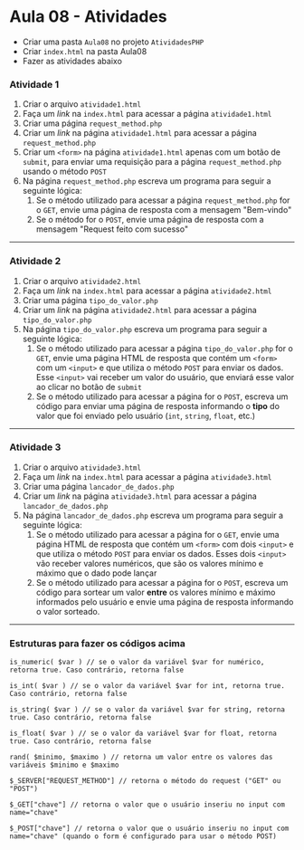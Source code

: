 # Aula 08 - Atividades

- Criar uma pasta `Aula08` no projeto `AtividadesPHP`
- Criar `index.html` na pasta Aula08
- Fazer as atividades abaixo



### Atividade 1

1. Criar o arquivo `atividade1.html`
2. Faça um *link* na `index.html` para acessar a página `atividade1.html`
3. Criar uma página `request_method.php`
4. Criar um *link* na página `atividade1.html` para acessar a página `request_method.php`
5. Criar um `<form>` na página `atividade1.html` apenas com um botão de `submit`, para enviar uma requisição para a página `request_method.php` usando o método `POST`
6. Na página `request_method.php` escreva um programa para seguir a seguinte lógica:
   1. Se o método utilizado para acessar a página `request_method.php` for o `GET`, envie uma página de resposta com a mensagem "Bem-vindo"
   2. Se o método for o `POST`, envie uma página de resposta com a mensagem "Request feito com sucesso"



---



### Atividade 2

1. Criar o arquivo `atividade2.html`
2. Faça um *link* na `index.html` para acessar a página `atividade2.html`
3. Criar uma página `tipo_do_valor.php`
4. Criar um *link* na página `atividade2.html` para acessar a página `tipo_do_valor.php`
5. Na página `tipo_do_valor.php` escreva um programa para seguir a seguinte lógica:
   1. Se o método utilizado para acessar a página `tipo_do_valor.php` for o `GET`, envie uma página HTML de resposta que contém um `<form>` com um `<input>` e que utiliza o método `POST` para enviar os dados. Esse `<input>` vai receber um valor do usuário, que enviará esse valor ao clicar no botão de `submit`
   2. Se o método utilizado para acessar a página for o `POST`, escreva um código para enviar uma página de resposta informando o **tipo** do valor que foi enviado pelo usuário (`int`, `string`, `float`, etc.)



---



### Atividade 3

1. Criar o arquivo `atividade3.html`
2. Faça um *link* na `index.html` para acessar a página `atividade3.html`
3. Criar uma página `lancador_de_dados.php`
4. Criar um *link* na página `atividade3.html` para acessar a página `lancador_de_dados.php`
5. Na página `lancador_de_dados.php` escreva um programa para seguir a seguinte lógica:
   1. Se o método utilizado para acessar a página for o `GET`, envie uma página HTML de resposta que contém um `<form>` com dois `<input>` e que utiliza o método `POST` para enviar os dados. Esses dois `<input>` vão receber valores numéricos, que são os valores mínimo e máximo que o dado pode lançar
   2. Se o método utilizado para acessar a página for o `POST`, escreva um código para sortear um valor **entre** os valores mínimo e máximo informados pelo usuário e envie uma página de resposta informando o valor sorteado.

---

### Estruturas para fazer os códigos acima

```php+HTML
is_numeric( $var ) // se o valor da variável $var for numérico, retorna true. Caso contrário, retorna false

is_int( $var ) // se o valor da variável $var for int, retorna true. Caso contrário, retorna false

is_string( $var ) // se o valor da variável $var for string, retorna true. Caso contrário, retorna false

is_float( $var ) // se o valor da variável $var for float, retorna true. Caso contrário, retorna false

rand( $minimo, $maximo ) // retorna um valor entre os valores das variáveis $minimo e $maximo

$_SERVER["REQUEST_METHOD"] // retorna o método do request ("GET" ou "POST")

$_GET["chave"] // retorna o valor que o usuário inseriu no input com name="chave"

$_POST["chave"] // retorna o valor que o usuário inseriu no input com name="chave" (quando o form é configurado para usar o método POST)
```

